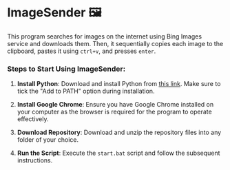 # ImageSender 🖼️

This program searches for images on the internet using Bing Images service and downloads them. Then, it sequentially copies each image to the clipboard, pastes it using `ctrl+v`, and presses `enter`.

### Steps to Start Using ImageSender:

1. **Install Python**:
   Download and install Python from [this link](https://www.python.org/downloads/release/python-31011). Make sure to tick the "Add to PATH" option during installation.
   
2. **Install Google Chrome**:
   Ensure you have Google Chrome installed on your computer as the browser is required for the program to operate effectively.

3. **Download Repository**:
   Download and unzip the repository files into any folder of your choice.

4. **Run the Script**:
   Execute the `start.bat` script and follow the subsequent instructions.
